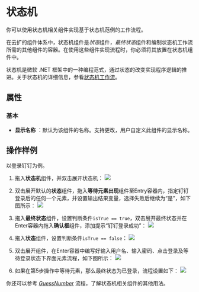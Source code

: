 # 状态机

你可以使用状态机相关组件实现基于状态机范例的工作流程。

在云扩的组件体系中，状态机组件是*状态*组件，*最终状态*组件和编制状态机工作流所需的其他组件的容器。在使用这些组件实现流程时，你必须将其放置在状态机组件中。

状态机是微软 .NET 框架中的一种编程范式，通过状态的改变实现程序逻辑的推进。关于状态机的详细信息，参看[状态机工作流](https://docs.microsoft.com/zh-cn/dotnet/framework/windows-workflow-foundation/state-machine-workflows)。

## 属性

### 基本

- **显示名称** ：默认为该组件的名称。支持更改，用户自定义此组件的显示名称。

## 操作样例

以登录钉钉为例。
1. 拖入**状态机**组件，并双击展开状态机：
![](https://docimages.blob.core.chinacloudapi.cn/images/Activities/stateMachine-1.png)

2. 双击展开默认的**状态**组件，拖入**等待元素出现**组件至Entry容器内，指定钉钉登录后的任何一个元素，并设置输出结果变量，选择失败后继续为“是”，如下图所示：
![](https://docimages.blob.core.chinacloudapi.cn/images/Activities/stateMachine-2.png)

3. 拖入**最终状态**组件，设置判断条件`isTrue == true`，双击展开最终状态并在Enter容器内拖入**确认框**组件，添加提示“钉钉登录成功”：
![](https://docimages.blob.core.chinacloudapi.cn/images/Activities/stateMachine-3.png)

4. 拖入**状态**组件，设置判断条件`isTrue == false`：
![](https://docimages.blob.core.chinacloudapi.cn/images/Activities/stateMachine-5.png)

5. 双击展开组件，在Enter容器中编写好输入用户名、输入密码、点击登录及等待登录状态下界面元素流程，如下图所示：
![](https://docimages.blob.core.chinacloudapi.cn/images/Activities/stateMachine-6.png)

6. 如果在第5步操作中等待元素，那么最终状态为已登录，流程设置如下：
![](https://docimages.blob.core.chinacloudapi.cn/images/Activities/stateMachine-7.png)

你还可以参考 [*GuessNumber*](https://docimages.blob.core.chinacloudapi.cn/images/dgsSample/GuessNumber.dgs) 流程，了解状态机相关组件的其他用法。

